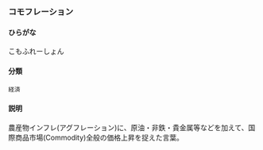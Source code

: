 <div style="display:none;">

## [あ行](securities-terms?id=あ行)
## [か行](securities-terms?id=か行)

</div>

### コモフレーション

#### ひらがな

こもふれーしょん

#### 分類

`経済`

#### 説明

農産物インフレ(アグフレーション)に、原油・非鉄・貴金属等などを加えて、国際商品市場(Commodity)全般の価格上昇を捉えた言葉。

<div style="display:none;">

## [さ行](securities-terms?id=さ行)
## [た行](securities-terms?id=た行)
## [な行](securities-terms?id=な行)
## [は行](securities-terms?id=は行)
## [ま行](securities-terms?id=ま行)
## [や行](securities-terms?id=や行)
## [ら行](securities-terms?id=ら行)
## [わ行](securities-terms?id=わ行)
## [英数字・記号](securities-terms?id=英数字・記号)

</div>


